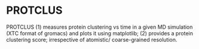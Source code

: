 # PROTCLUS
PROTCLUS (1) measures protein clustering vs time in a given MD simulation (XTC format of gromacs) and plots it using matplotlib; (2) provides a protein clustering score; irrespective of atomistic/ coarse-grained resolution.
